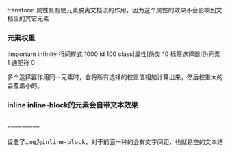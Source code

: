 transform 属性具有使元素脱离文档流的作用，因为这个属性的效果不会影响到文档里的其它元素


### 元素权重
!important infinity
行间样式 1000
id      100
class|属性|伪类 10
标签选择器|伪元素 1
通配符 0

多个选择器作用同一元素时，会将所有选择的权重值相加计算出来，然后权重大的会覆盖小的。

### inline inline-block的元素会自带文本效果
<pre>

<img />
<img />
=========
<img /><img />

设置了img为inline-block，对于前面一种的会有文字间距，也就是空的文本结点，渲染出来的图片直接会有间隔，而后面的不会。
</pre>